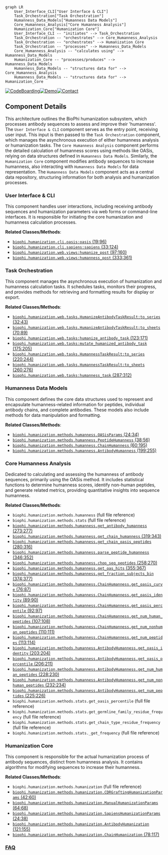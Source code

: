 ```mermaid
graph LR
    User_Interface_CLI["User Interface & CLI"]
    Task_Orchestration["Task Orchestration"]
    Humanness_Data_Models["Humanness Data Models"]
    Core_Humanness_Analysis["Core Humanness Analysis"]
    Humanization_Core["Humanization Core"]
    User_Interface_CLI -- "initiates" --> Task_Orchestration
    Task_Orchestration -- "orchestrates" --> Core_Humanness_Analysis
    Task_Orchestration -- "orchestrates" --> Humanization_Core
    Task_Orchestration -- "processes" --> Humanness_Data_Models
    Core_Humanness_Analysis -- "calculates using" --> Humanness_Data_Models
    Humanization_Core -- "processes/produces" --> Humanness_Data_Models
    Humanness_Data_Models -- "structures data for" --> Core_Humanness_Analysis
    Humanness_Data_Models -- "structures data for" --> Humanization_Core
```
[![CodeBoarding](https://img.shields.io/badge/Generated%20by-CodeBoarding-9cf?style=flat-square)](https://github.com/CodeBoarding/GeneratedOnBoardings)[![Demo](https://img.shields.io/badge/Try%20our-Demo-blue?style=flat-square)](https://www.codeboarding.org/demo)[![Contact](https://img.shields.io/badge/Contact%20us%20-%20contact@codeboarding.org-lightgrey?style=flat-square)](mailto:contact@codeboarding.org)

## Component Details

This architecture outlines the BioPhi humanization subsystem, which processes antibody sequences to assess and improve their 'humanness'. The `User Interface & CLI` component serves as the entry point, receiving user input. This input is then passed to the `Task Orchestration` component, which manages the asynchronous execution of either humanness analysis or humanization tasks. The `Core Humanness Analysis` component performs the detailed calculation of humanness scores using methods like OASis, relying on data structures defined in `Humanness Data Models`. Similarly, the `Humanization Core` component modifies antibody sequences to increase humanness, also interacting with `Humanness Data Models` for data representation. The `Humanness Data Models` component acts as a central data repository, structuring information for both analysis and humanization processes.

### User Interface & CLI
This component handles user interactions, including receiving antibody sequences and humanization parameters via web forms or command-line interfaces. It is responsible for initiating the core humanization and humanness calculation processes.


**Related Classes/Methods**:

- <a href="https://github.com/Merck/BioPhi/blob/master/biophi/humanization/cli/oasis.py#L19-L96" target="_blank" rel="noopener noreferrer">`biophi.humanization.cli.oasis:oasis` (19:96)</a>
- <a href="https://github.com/Merck/BioPhi/blob/master/biophi/humanization/cli/sapiens.py#L33-L124" target="_blank" rel="noopener noreferrer">`biophi.humanization.cli.sapiens:sapiens` (33:124)</a>
- <a href="https://github.com/Merck/BioPhi/blob/master/biophi/humanization/web/views.py#L97-L160" target="_blank" rel="noopener noreferrer">`biophi.humanization.web.views:humanize_post` (97:160)</a>
- <a href="https://github.com/Merck/BioPhi/blob/master/biophi/humanization/web/views.py#L333-L361" target="_blank" rel="noopener noreferrer">`biophi.humanization.web.views:humanness_post` (333:361)</a>


### Task Orchestration
This component manages the asynchronous execution of humanization and humanness calculation tasks. It schedules tasks, monitors their progress, and provides methods for retrieving and formatting results for display or export.


**Related Classes/Methods**:

- <a href="https://github.com/Merck/BioPhi/blob/master/biophi/humanization/web/tasks.py#L32-L43" target="_blank" rel="noopener noreferrer">`biophi.humanization.web.tasks.HumanizeAntibodyTaskResult:to_series` (32:43)</a>
- <a href="https://github.com/Merck/BioPhi/blob/master/biophi/humanization/web/tasks.py#L70-L89" target="_blank" rel="noopener noreferrer">`biophi.humanization.web.tasks.HumanizeAntibodyTaskResult:to_sheets` (70:89)</a>
- <a href="https://github.com/Merck/BioPhi/blob/master/biophi/humanization/web/tasks.py#L123-L171" target="_blank" rel="noopener noreferrer">`biophi.humanization.web.tasks:humanize_antibody_task` (123:171)</a>
- <a href="https://github.com/Merck/BioPhi/blob/master/biophi/humanization/web/tasks.py#L175-L205" target="_blank" rel="noopener noreferrer">`biophi.humanization.web.tasks:mutate_humanized_antibody_task` (175:205)</a>
- <a href="https://github.com/Merck/BioPhi/blob/master/biophi/humanization/web/tasks.py#L220-L244" target="_blank" rel="noopener noreferrer">`biophi.humanization.web.tasks.HumannessTaskResult:to_series` (220:244)</a>
- <a href="https://github.com/Merck/BioPhi/blob/master/biophi/humanization/web/tasks.py#L260-L276" target="_blank" rel="noopener noreferrer">`biophi.humanization.web.tasks.HumannessTaskResult:to_sheets` (260:276)</a>
- <a href="https://github.com/Merck/BioPhi/blob/master/biophi/humanization/web/tasks.py#L287-L312" target="_blank" rel="noopener noreferrer">`biophi.humanization.web.tasks:humanness_task` (287:312)</a>


### Humanness Data Models
This component defines the core data structures used to represent and encapsulate humanness-related information for peptides, individual antibody chains, and complete antibodies. These models also include methods for data manipulation and formatting.


**Related Classes/Methods**:

- <a href="https://github.com/Merck/BioPhi/blob/master/biophi/humanization/methods/humanness.py#L24-L34" target="_blank" rel="noopener noreferrer">`biophi.humanization.methods.humanness.OASisParams` (24:34)</a>
- <a href="https://github.com/Merck/BioPhi/blob/master/biophi/humanization/methods/humanness.py#L38-L56" target="_blank" rel="noopener noreferrer">`biophi.humanization.methods.humanness.PeptideHumanness` (38:56)</a>
- <a href="https://github.com/Merck/BioPhi/blob/master/biophi/humanization/methods/humanness.py#L60-L195" target="_blank" rel="noopener noreferrer">`biophi.humanization.methods.humanness.ChainHumanness` (60:195)</a>
- <a href="https://github.com/Merck/BioPhi/blob/master/biophi/humanization/methods/humanness.py#L199-L255" target="_blank" rel="noopener noreferrer">`biophi.humanization.methods.humanness.AntibodyHumanness` (199:255)</a>


### Core Humanness Analysis
Dedicated to calculating and assessing the humanness of antibody sequences, primarily using the OASis method. It includes statistical functions to determine humanness scores, identify non-human peptides, and generate related metrics, providing quantitative insights into sequence humanness.


**Related Classes/Methods**:

- `biophi.humanization.methods.humanness` (full file reference)
- `biophi.humanization.methods.stats` (full file reference)
- <a href="https://github.com/Merck/BioPhi/blob/master/biophi/humanization/methods/humanness.py#L273-L277" target="_blank" rel="noopener noreferrer">`biophi.humanization.methods.humanness.get_antibody_humanness` (273:277)</a>
- <a href="https://github.com/Merck/BioPhi/blob/master/biophi/humanization/methods/humanness.py#L319-L343" target="_blank" rel="noopener noreferrer">`biophi.humanization.methods.humanness.get_chain_humanness` (319:343)</a>
- <a href="https://github.com/Merck/BioPhi/blob/master/biophi/humanization/methods/humanness.py#L280-L316" target="_blank" rel="noopener noreferrer">`biophi.humanization.methods.humanness.get_chain_oasis_peptides` (280:316)</a>
- <a href="https://github.com/Merck/BioPhi/blob/master/biophi/humanization/methods/humanness.py#L346-L352" target="_blank" rel="noopener noreferrer">`biophi.humanization.methods.humanness.parse_peptide_humanness` (346:352)</a>
- <a href="https://github.com/Merck/BioPhi/blob/master/biophi/humanization/methods/humanness.py#L258-L270" target="_blank" rel="noopener noreferrer">`biophi.humanization.methods.humanness.chop_seq_peptides` (258:270)</a>
- <a href="https://github.com/Merck/BioPhi/blob/master/biophi/humanization/methods/humanness.py#L355-L367" target="_blank" rel="noopener noreferrer">`biophi.humanization.methods.humanness.get_oas_hits` (355:367)</a>
- <a href="https://github.com/Merck/BioPhi/blob/master/biophi/humanization/methods/humanness.py#L374-L377" target="_blank" rel="noopener noreferrer">`biophi.humanization.methods.humanness.get_fraction_subjects_bin` (374:377)</a>
- <a href="https://github.com/Merck/BioPhi/blob/master/biophi/humanization/methods/humanness.py#L76-L87" target="_blank" rel="noopener noreferrer">`biophi.humanization.methods.humanness.ChainHumanness.get_oasis_curve` (76:87)</a>
- <a href="https://github.com/Merck/BioPhi/blob/master/biophi/humanization/methods/humanness.py#L89-L90" target="_blank" rel="noopener noreferrer">`biophi.humanization.methods.humanness.ChainHumanness.get_oasis_identity` (89:90)</a>
- <a href="https://github.com/Merck/BioPhi/blob/master/biophi/humanization/methods/humanness.py#L92-L97" target="_blank" rel="noopener noreferrer">`biophi.humanization.methods.humanness.ChainHumanness.get_oasis_percentile` (92:97)</a>
- <a href="https://github.com/Merck/BioPhi/blob/master/biophi/humanization/methods/humanness.py#L107-L108" target="_blank" rel="noopener noreferrer">`biophi.humanization.methods.humanness.ChainHumanness.get_num_human_peptides` (107:108)</a>
- <a href="https://github.com/Merck/BioPhi/blob/master/biophi/humanization/methods/humanness.py#L110-L111" target="_blank" rel="noopener noreferrer">`biophi.humanization.methods.humanness.ChainHumanness.get_num_nonhuman_peptides` (110:111)</a>
- <a href="https://github.com/Merck/BioPhi/blob/master/biophi/humanization/methods/humanness.py#L113-L114" target="_blank" rel="noopener noreferrer">`biophi.humanization.methods.humanness.ChainHumanness.get_num_peptides` (113:114)</a>
- <a href="https://github.com/Merck/BioPhi/blob/master/biophi/humanization/methods/humanness.py#L203-L204" target="_blank" rel="noopener noreferrer">`biophi.humanization.methods.humanness.AntibodyHumanness.get_oasis_identity` (203:204)</a>
- <a href="https://github.com/Merck/BioPhi/blob/master/biophi/humanization/methods/humanness.py#L206-L211" target="_blank" rel="noopener noreferrer">`biophi.humanization.methods.humanness.AntibodyHumanness.get_oasis_percentile` (206:211)</a>
- <a href="https://github.com/Merck/BioPhi/blob/master/biophi/humanization/methods/humanness.py#L228-L230" target="_blank" rel="noopener noreferrer">`biophi.humanization.methods.humanness.AntibodyHumanness.get_num_human_peptides` (228:230)</a>
- <a href="https://github.com/Merck/BioPhi/blob/master/biophi/humanization/methods/humanness.py#L232-L234" target="_blank" rel="noopener noreferrer">`biophi.humanization.methods.humanness.AntibodyHumanness.get_num_nonhuman_peptides` (232:234)</a>
- <a href="https://github.com/Merck/BioPhi/blob/master/biophi/humanization/methods/humanness.py#L225-L226" target="_blank" rel="noopener noreferrer">`biophi.humanization.methods.humanness.AntibodyHumanness.get_num_peptides` (225:226)</a>
- `biophi.humanization.methods.stats.get_oasis_percentile` (full file reference)
- `biophi.humanization.methods.stats.get_germline_family_residue_frequency` (full file reference)
- `biophi.humanization.methods.stats.get_chain_type_residue_frequency` (full file reference)
- `biophi.humanization.methods.stats._get_frequency` (full file reference)


### Humanization Core
This component is responsible for the actual humanization process of antibody sequences, distinct from humanness analysis. It contains algorithms for modifying sequences to increase their humanness.


**Related Classes/Methods**:

- `biophi.humanization.methods.humanization` (full file reference)
- <a href="https://github.com/Merck/BioPhi/blob/master/biophi/humanization/methods/humanization.py#L42-L60" target="_blank" rel="noopener noreferrer">`biophi.humanization.methods.humanization.CDRGraftingHumanizationParams` (42:60)</a>
- <a href="https://github.com/Merck/BioPhi/blob/master/biophi/humanization/methods/humanization.py#L64-L68" target="_blank" rel="noopener noreferrer">`biophi.humanization.methods.humanization.ManualHumanizationParams` (64:68)</a>
- <a href="https://github.com/Merck/BioPhi/blob/master/biophi/humanization/methods/humanization.py#L24-L38" target="_blank" rel="noopener noreferrer">`biophi.humanization.methods.humanization.SapiensHumanizationParams` (24:38)</a>
- <a href="https://github.com/Merck/BioPhi/blob/master/biophi/humanization/methods/humanization.py#L121-L155" target="_blank" rel="noopener noreferrer">`biophi.humanization.methods.humanization.AntibodyHumanization` (121:155)</a>
- <a href="https://github.com/Merck/BioPhi/blob/master/biophi/humanization/methods/humanization.py#L78-L117" target="_blank" rel="noopener noreferrer">`biophi.humanization.methods.humanization.ChainHumanization` (78:117)</a>




### [FAQ](https://github.com/CodeBoarding/GeneratedOnBoardings/tree/main?tab=readme-ov-file#faq)
